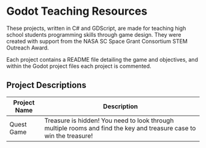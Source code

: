 # Godot Teaching Resources
These projects, written in C# and GDScript, are made for teaching high school students programming skills through game design. They were created with support from the NASA SC Space Grant Consortium STEM Outreach Award.

Each project contains a README file detailing the game and objectives, and within the Godot project files each project is commented.

## Project Descriptions
Project Name | Description
--- | -------------------------
Quest Game | Treasure is hidden! You need to look through multiple rooms and find the key and treasure case to win the treasure!

